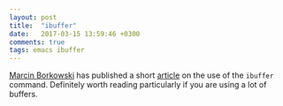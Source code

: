 ```yaml
---
layout: post
title:  "ibuffer"
date:   2017-03-15 13:59:46 +0300
comments: true
tags: emacs ibuffer
---
```


[Marcin Borkowski](http://mbork.pl) has published a
short [article](http://mbork.pl/2017-03-13_Ibuffer) on the use of the
`ibuffer` command. Definitely worth reading particularly if you are
using a lot of buffers.
